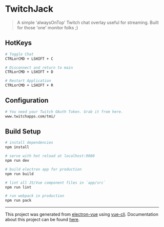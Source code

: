 # TwitchJack

> A simple 'alwaysOnTop' Twitch chat overlay useful for streaming. Built for those 'one' monitor folks ;)

## HotKeys
``` bash
# Toggle Chat
CTRLorCMD + LSHIFT + C

# Disconnect and return to main
CTRLorCMD + LSHIFT + D

# Restart Application
CTRLorCMD + LSHIFT + R
```
## Configuration
``` bash
# You need your Twitch OAuth Token. Grab it from here.
www.twitchapps.com/tmi/
```
## Build Setup

``` bash
# install dependencies
npm install

# serve with hot reload at localhost:9080
npm run dev

# build electron app for production
npm run build

# lint all JS/Vue component files in `app/src`
npm run lint

# run webpack in production
npm run pack
```

---

This project was generated from [electron-vue](https://github.com/SimulatedGREG/electron-vue) using [vue-cli](https://github.com/vuejs/vue-cli). Documentation about this project can be found [here](https://simulatedgreg.gitbooks.io/electron-vue/content/index.html).
